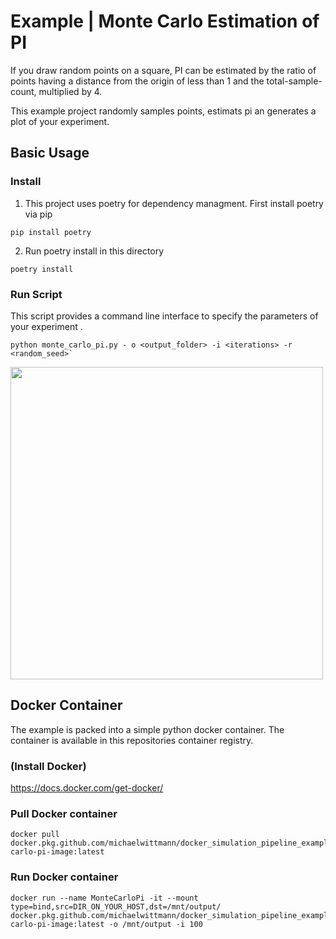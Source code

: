 # Example | Monte Carlo Estimation of PI

If you draw random points on a square, PI can be estimated by the ratio of points having a distance from the origin of less than 1 and the total-sample-count, multiplied by 4.

This example project randomly samples points, estimats pi an generates a plot of your experiment.

## Basic Usage

### Install
1. This project uses poetry for dependency managment. First install poetry via pip
```shell script
pip install poetry
```

2. Run poetry install in this directory
```shell script
poetry install
```

### Run Script
This script provides a command line interface to specify the parameters of your experiment .
```shell script
python monte_carlo_pi.py - o <output_folder> -i <iterations> -r <random_seed>`
```

<img src="(img/pi_estmimate_n500.png" width="500" height="500">

## Docker Container
The example is packed into a simple python docker container. The container is available in this repositories container registry.

### (Install Docker)
https://docs.docker.com/get-docker/

### Pull Docker container
```shell script
docker pull docker.pkg.github.com/michaelwittmann/docker_simulation_pipeline_example/monte-carlo-pi-image:latest
```

### Run Docker container
```shell script
docker run --name MonteCarloPi -it --mount type=bind,src=DIR_ON_YOUR_HOST,dst=/mnt/output/ docker.pkg.github.com/michaelwittmann/docker_simulation_pipeline_example/monte-carlo-pi-image:latest -o /mnt/output -i 100
```
